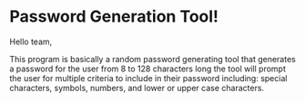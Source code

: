 # Password Generation Tool!
Hello team,

This program is basically a random password generating tool that generates a password for the user from 8 to 128 characters long the tool will prompt the user for multiple criteria to include in their password including: special characters, symbols,  numbers, and lower or upper case characters. 
